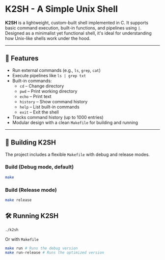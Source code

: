 # K2SH - A Simple Unix Shell

**K2SH** is a lightweight, custom-built shell implemented in C. It supports basic command execution, built-in functions, and pipelines using `|`. Designed as a minimalist yet functional shell, it's ideal for understanding how Unix-like shells work under the hood.

---

## 🚀 Features

- Run external commands (e.g., `ls`, `grep`, `cat`)
- Execute pipelines like `ls | grep txt`
- Built-in commands:
  - `cd` – Change directory
  - `pwd` – Print working directory
  - `echo` – Print text
  - `history` – Show command history
  - `help` – List built-in commands
  - `exit` – Exit the shell
- Tracks command history (up to 1000 entries)
- Modular design with a clean `Makefile` for building and running

---

## 🔧 Building K2SH

The project includes a flexible `Makefile` with debug and release modes.

### Build (Debug mode, default)

```bash
make
```

### Build (Release mode)
```bash
make release
```

## 🛠 Running K2SH
```bash
./k2sh
```
Or with `Makefile`
```bash
make run # Runs the debug version
make run-release # Runs the optimized version
```